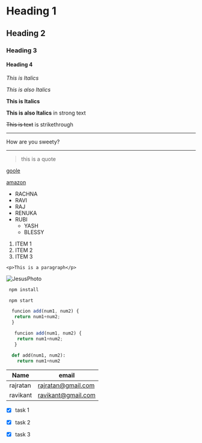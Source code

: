 <!--Headings-->
# Heading 1
## Heading 2
### Heading 3
#### Heading 4

<!--Italics -->
*This is Italics*

_This is also Italics_

<!--Strong -->
**This is Italics**

__This is also Italics__ in strong text

<!--StrikeThrough -->

~~This is text~~ is strikethrough


<!--Horizontal Rule -->
---
How are you sweety?
___

<!--blockquote-->
> this is a quote

<!--Links -->
[goole](http://www.google.com)

[amazon](http://www.amazon.com)

<!--UL -->
* RACHNA 
* RAVI
* RAJ
* RENUKA 
* RUBI
  * YASH
  * BLESSY 
<!--ORDER LIST -->
1. ITEM 1
2. ITEM 2
3. ITEM 3

<!-- Inline Code Block-->
`<p>This is a paragraph</p>`

<!-- Images -->
![JesusPhoto](https://static.vecteezy.com/system/resources/previews/022/798/921/non_2x/jesus-christ-resurrected-image-generative-ai-photo.jpeg)

<!-- Githb Markdown -->

<!--Code Block-->
```bash
 npm install

 npm start
 ```

 ```javascript
   funcion add(num1, num2) {
    return num1+num2;
   }
```
```javascript
   funcion add(num1, num2) {
    return num1+num2;
   }
```

```python
  def add(num1, num2):
    return num1+num2
```

<!-- Tables -->
|Name     |  email            |
|-------- |---------------    |
|rajratan | rajratan@gmail.com|
|ravikant | ravikant@gmail.com|

<!-- task lists -->

* [x] task 1
* [x] task 2
* [x] task 3


